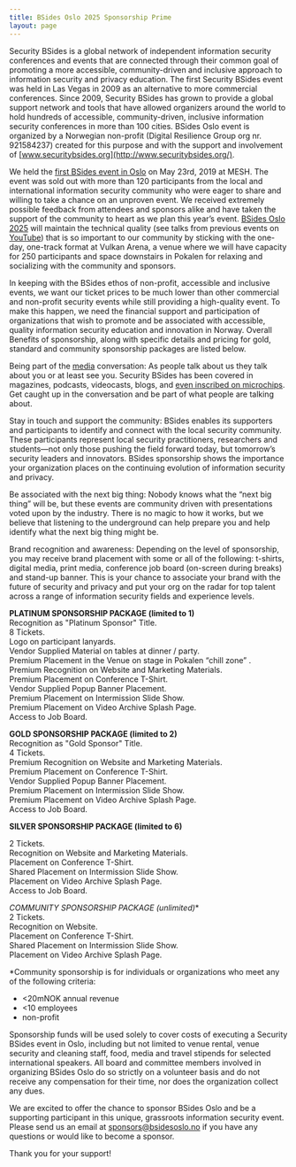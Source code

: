 ```yaml
---
title: BSides Oslo 2025 Sponsorship Prime
layout: page
---
```

Security BSides is a global network of independent information security conferences and events that are connected through their common goal of promoting a more accessible, community-driven and inclusive approach to information security and privacy education. The first Security BSides event was held in Las Vegas in 2009 as an alternative to more commercial conferences. Since 2009, Security BSides has grown to provide a global support network and tools that have allowed organizers around the world to hold hundreds of accessible, community-driven, inclusive information security conferences in more than 100 cities. BSides Oslo event is organized by a Norwegian non-profit (Digital Resilience Group org nr. 921584237) created for this purpose and with the support and involvement of [www.securitybsides.org](http://www.securitybsides.org/).

We held the [first BSides event in Oslo](https://2019.bsidesoslo.no/) on May 23rd, 2019 at MESH. The event was sold out with more than 120 participants from the local and international information security community who were eager to share and willing to take a chance on an unproven event. We received extremely possible feedback from attendees and sponsors alike and have taken the support of the community to heart as we plan this year’s event. [BSides Oslo 2025](https://bsidesoslo.no/) will maintain the technical quality (see talks from previous events on [YouTube](https://www.youtube.com/channel/UC6kTOacrQTu1ahmRCvXhhrA)) that is so important to our community by sticking with the one-day, one-track format at Vulkan Arena, a venue where we will have capacity for 250 participants and space downstairs in Pokalen for relaxing and socializing with the community and sponsors.

In keeping with the BSides ethos of non-profit, accessible and inclusive events, we want our ticket prices to be much lower than other commercial and non-profit security events while still providing a high-quality event. To make this happen, we need the financial support and participation of organizations that wish to promote and be associated with accessible, quality information security education and innovation in Norway. Overall Benefits of sponsorship, along with specific details and pricing for gold, standard and community sponsorship packages are listed below.
 
Being part of the [media](http://www.securitybsides.com/Media) conversation: As people talk about us they talk about you or at least see you. Security BSides has been covered in magazines, podcasts, videocasts, blogs, and [even inscribed on microchips](https://www.flickr.com/photos/travisgoodspeed/3743160033/). Get caught up in the conversation and be part of what people are talking about.
 
Stay in touch and support the community: BSides enables its supporters and participants to identify and connect with the local security community. These participants represent local security practitioners, researchers and students—not only those pushing the field forward today, but tomorrow’s security leaders and innovators. BSides sponsorship shows the importance your organization places on the continuing evolution of information security and privacy. 
  
Be associated with the next big thing: Nobody knows what the “next big thing” will be, but these events are community driven with presentations voted upon by the industry. There is no magic to how it works, but we believe that listening to the underground can help prepare you and help identify what the next big thing might be.

Brand recognition and awareness: Depending on the level of sponsorship, you may receive brand placement with some or all of the following: t-shirts, digital media, print media, conference job board (on-screen during breaks) and stand-up banner. This is your chance to associate your brand with the future of security and privacy and put your org on the radar for top talent across a range of information security fields and experience levels.

**PLATINUM SPONSORSHIP PACKAGE (limited to 1)**<br/>
Recognition as "Platinum Sponsor" Title.<br/>
8 Tickets.<br/>
Logo on participant lanyards.<br/>
Vendor Supplied Material on tables at dinner / party.<br/>
Premium Placement in the Venue on stage in Pokalen “chill zone” .<br/>
Premium Recognition on Website and Marketing Materials.<br/>
Premium Placement on Conference T-Shirt.<br/>
Vendor Supplied Popup Banner Placement.<br/>
Premium Placement on Intermission Slide Show.<br/>
Premium Placement on Video Archive Splash Page.<br/>
Access to Job Board.<br/>

**GOLD SPONSORSHIP PACKAGE (limited to 2)**<br/>
Recognition as "Gold Sponsor" Title.<br/>
4 Tickets.<br/>
Premium Recognition on Website and Marketing Materials.<br/>
Premium Placement on Conference T-Shirt.<br/>
Vendor Supplied Popup Banner Placement.<br/>
Premium Placement on Intermission Slide Show.<br/>
Premium Placement on Video Archive Splash Page.<br/>
Access to Job Board.<br/>


**SILVER SPONSORSHIP PACKAGE (limited to 6)**<br/>

2 Tickets.<br/>
Recognition on Website and Marketing Materials.<br/>
Placement on Conference T-Shirt.<br/>
Shared Placement on Intermission Slide Show.<br/>
Placement on Video Archive Splash Page.<br/>
Access to Job Board.<br/>


**COMMUNITY SPONSORSHIP PACKAGE (unlimited*)**<br/>
2 Tickets.<br/>
Recognition on Website.<br/>
Placement on Conference T-Shirt.<br/>
Shared Placement on Intermission Slide Show.<br/>
Placement on Video Archive Splash Page.<br/>


*Community sponsorship is for individuals or organizations who meet any of the following criteria:
 - <20mNOK annual revenue
 - <10 employees
 - non-profit

Sponsorship funds will be used solely to cover costs of executing a Security BSides event in Oslo, including but not limited to venue rental, venue security and cleaning staff, food, media and travel stipends for selected international speakers. All board and committee members involved in organizing BSides Oslo do so strictly on a volunteer basis and do not receive any compensation for their time, nor does the organization collect any dues.

We are excited to offer the chance to sponsor BSides Oslo and be a supporting participant in this unique, grassroots information security event. Please send us an email at [sponsors@bsidesoslo.no](mailto:sponsors@bsidesoslo.no) if you have any questions or would like to become a sponsor.

Thank you for your support!
